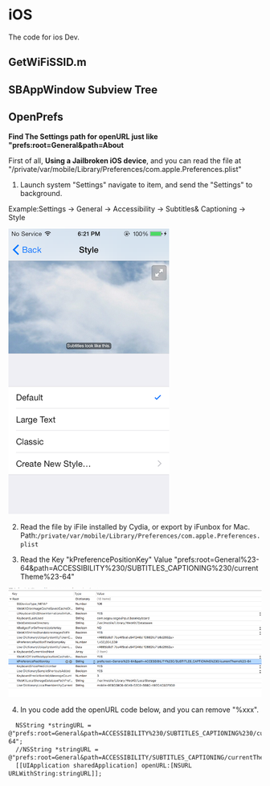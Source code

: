 # iOS
The code for ios Dev.

## GetWiFiSSID.m

## SBAppWindow Subview Tree

## OpenPrefs
**Find The Settings path for openURL just like "prefs:root=General&path=About**

First of all, **Using a Jailbroken iOS device**, and you can read the file at "/private/var/mobile/Library/Preferences/com.apple.Preferences.plist"

 1. Launch system "Settings" navigate to item, and send the "Settings" to background.
 
Example:Settings -> General -> Accessibility -> Subtitles& Captioning -> Style
 
![iOS](OpenPrefs/ScreenShotOfStyle.PNG)
 
 2. Read the file by iFile installed by Cydia, or export by iFunbox for Mac.
 Path:`/private/var/mobile/Library/Preferences/com.apple.Preferences.plist`
 
 3. Read the 
 Key "kPreferencePositionKey"
 Value "prefs:root=General%23-64&path=ACCESSIBILITY%230/SUBTITLES_CAPTIONING%230/currentTheme%23-64"
  
![iOS](OpenPrefs/kPreferencePositionKey.png)

 4. In you code add the openURL code below, and you can remove "%xxx".

 ```objc
   NSString *stringURL = @"prefs:root=General&path=ACCESSIBILITY%230/SUBTITLES_CAPTIONING%230/currentTheme%23-64";
   //NSString *stringURL = @"prefs:root=General&path=ACCESSIBILITY/SUBTITLES_CAPTIONING/currentTheme";
   [[UIApplication sharedApplication] openURL:[NSURL URLWithString:stringURL]];
 ```
